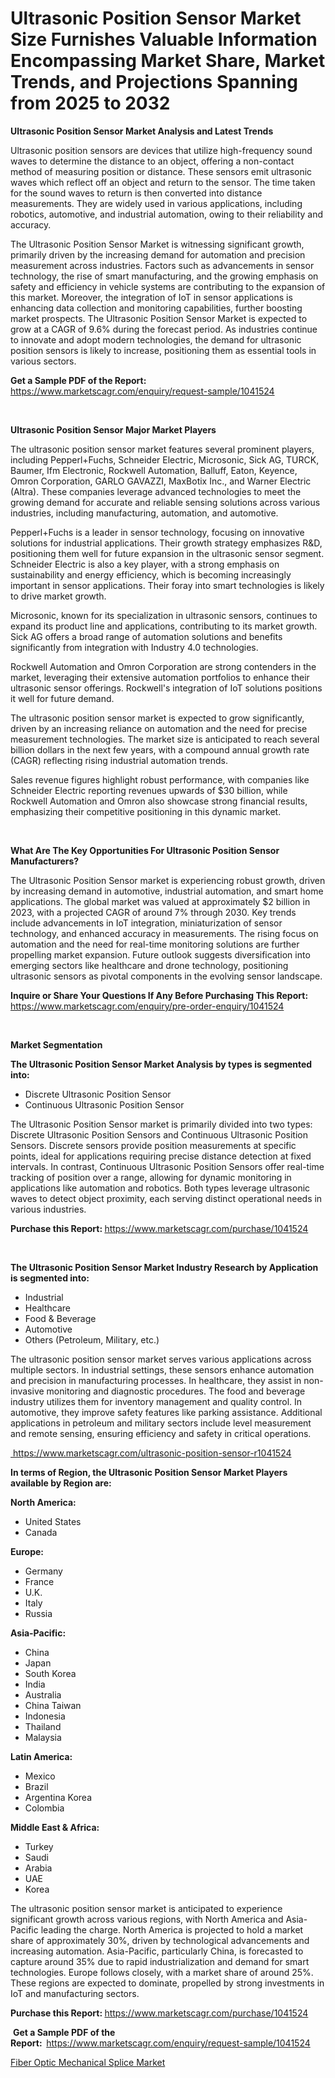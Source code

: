<p><h1>Ultrasonic Position Sensor Market Size Furnishes Valuable Information Encompassing Market Share, Market Trends, and Projections Spanning from 2025 to 2032</h1></p><p><strong>Ultrasonic Position Sensor Market Analysis and Latest Trends</strong></p>
<p><p>Ultrasonic position sensors are devices that utilize high-frequency sound waves to determine the distance to an object, offering a non-contact method of measuring position or distance. These sensors emit ultrasonic waves which reflect off an object and return to the sensor. The time taken for the sound waves to return is then converted into distance measurements. They are widely used in various applications, including robotics, automotive, and industrial automation, owing to their reliability and accuracy.</p><p>The Ultrasonic Position Sensor Market is witnessing significant growth, primarily driven by the increasing demand for automation and precision measurement across industries. Factors such as advancements in sensor technology, the rise of smart manufacturing, and the growing emphasis on safety and efficiency in vehicle systems are contributing to the expansion of this market. Moreover, the integration of IoT in sensor applications is enhancing data collection and monitoring capabilities, further boosting market prospects. The Ultrasonic Position Sensor Market is expected to grow at a CAGR of 9.6% during the forecast period. As industries continue to innovate and adopt modern technologies, the demand for ultrasonic position sensors is likely to increase, positioning them as essential tools in various sectors.</p></p>
<p><strong>Get a Sample PDF of the Report:&nbsp;</strong> <a href="https://www.marketscagr.com/enquiry/request-sample/1041524?utm_campaign=2202&utm_medium=2&utm_source=Github&utm_content=ia&utm_term=10022025&utm_id=ultrasonic-position-sensor">https://www.marketscagr.com/enquiry/request-sample/1041524</a></p>
<p>&nbsp;</p>
<p><strong>Ultrasonic Position Sensor Major Market Players</strong></p>
<p><p>The ultrasonic position sensor market features several prominent players, including Pepperl+Fuchs, Schneider Electric, Microsonic, Sick AG, TURCK, Baumer, Ifm Electronic, Rockwell Automation, Balluff, Eaton, Keyence, Omron Corporation, GARLO GAVAZZI, MaxBotix Inc., and Warner Electric (Altra). These companies leverage advanced technologies to meet the growing demand for accurate and reliable sensing solutions across various industries, including manufacturing, automation, and automotive.</p><p>Pepperl+Fuchs is a leader in sensor technology, focusing on innovative solutions for industrial applications. Their growth strategy emphasizes R&D, positioning them well for future expansion in the ultrasonic sensor segment. Schneider Electric is also a key player, with a strong emphasis on sustainability and energy efficiency, which is becoming increasingly important in sensor applications. Their foray into smart technologies is likely to drive market growth.</p><p>Microsonic, known for its specialization in ultrasonic sensors, continues to expand its product line and applications, contributing to its market growth. Sick AG offers a broad range of automation solutions and benefits significantly from integration with Industry 4.0 technologies.</p><p>Rockwell Automation and Omron Corporation are strong contenders in the market, leveraging their extensive automation portfolios to enhance their ultrasonic sensor offerings. Rockwell's integration of IoT solutions positions it well for future demand.</p><p>The ultrasonic position sensor market is expected to grow significantly, driven by an increasing reliance on automation and the need for precise measurement technologies. The market size is anticipated to reach several billion dollars in the next few years, with a compound annual growth rate (CAGR) reflecting rising industrial automation trends.</p><p>Sales revenue figures highlight robust performance, with companies like Schneider Electric reporting revenues upwards of $30 billion, while Rockwell Automation and Omron also showcase strong financial results, emphasizing their competitive positioning in this dynamic market.</p></p>
<p>&nbsp;</p>
<p><strong>What Are The Key Opportunities For Ultrasonic Position Sensor Manufacturers?</strong></p>
<p><p>The Ultrasonic Position Sensor market is experiencing robust growth, driven by increasing demand in automotive, industrial automation, and smart home applications. The global market was valued at approximately $2 billion in 2023, with a projected CAGR of around 7% through 2030. Key trends include advancements in IoT integration, miniaturization of sensor technology, and enhanced accuracy in measurements. The rising focus on automation and the need for real-time monitoring solutions are further propelling market expansion. Future outlook suggests diversification into emerging sectors like healthcare and drone technology, positioning ultrasonic sensors as pivotal components in the evolving sensor landscape.</p></p>
<p><strong>Inquire or Share Your Questions If Any Before Purchasing This Report:</strong> <a href="https://www.marketscagr.com/enquiry/pre-order-enquiry/1041524?utm_campaign=2202&utm_medium=2&utm_source=Github&utm_content=ia&utm_term=10022025&utm_id=ultrasonic-position-sensor">https://www.marketscagr.com/enquiry/pre-order-enquiry/1041524</a></p>
<p>&nbsp;</p>
<p><strong>Market Segmentation</strong></p>
<p><strong>The Ultrasonic Position Sensor Market Analysis by types is segmented into:</strong></p>
<p><ul><li>Discrete Ultrasonic Position Sensor</li><li>Continuous Ultrasonic Position Sensor</li></ul></p>
<p><p>The Ultrasonic Position Sensor market is primarily divided into two types: Discrete Ultrasonic Position Sensors and Continuous Ultrasonic Position Sensors. Discrete sensors provide position measurements at specific points, ideal for applications requiring precise distance detection at fixed intervals. In contrast, Continuous Ultrasonic Position Sensors offer real-time tracking of position over a range, allowing for dynamic monitoring in applications like automation and robotics. Both types leverage ultrasonic waves to detect object proximity, each serving distinct operational needs in various industries.</p></p>
<p><strong>Purchase this Report:&nbsp;</strong><a href="https://www.marketscagr.com/purchase/1041524?utm_campaign=2202&utm_medium=2&utm_source=Github&utm_content=ia&utm_term=10022025&utm_id=ultrasonic-position-sensor">https://www.marketscagr.com/purchase/1041524</a></p>
<p>&nbsp;</p>
<p><strong>The Ultrasonic Position Sensor Market Industry Research by Application is segmented into:</strong></p>
<p><ul><li>Industrial</li><li>Healthcare</li><li>Food & Beverage</li><li>Automotive</li><li>Others (Petroleum, Military, etc.)</li></ul></p>
<p><p>The ultrasonic position sensor market serves various applications across multiple sectors. In industrial settings, these sensors enhance automation and precision in manufacturing processes. In healthcare, they assist in non-invasive monitoring and diagnostic procedures. The food and beverage industry utilizes them for inventory management and quality control. In automotive, they improve safety features like parking assistance. Additional applications in petroleum and military sectors include level measurement and remote sensing, ensuring efficiency and safety in critical operations.</p></p>
<p><a href="https://www.marketscagr.com/ultrasonic-position-sensor-r1041524?utm_campaign=2202&utm_medium=2&utm_source=Github&utm_content=ia&utm_term=10022025&utm_id=ultrasonic-position-sensor">&nbsp;https://www.marketscagr.com/ultrasonic-position-sensor-r1041524</a></p>
<p><strong>In terms of Region, the Ultrasonic Position Sensor Market Players available by Region are:</strong></p>
<p>
    <p> <strong> North America: </strong>
        <ul>
            <li>United States</li>
            <li>Canada</li>
        </ul>
        </p> 
    <p> <strong> Europe: </strong>
        <ul>
            <li>Germany</li>
            <li>France</li>
            <li>U.K.</li>
            <li>Italy</li>
            <li>Russia</li>
        </ul>
        </p> 
    <p> <strong> Asia-Pacific: </strong>
        <ul>
            <li>China</li>
            <li>Japan</li>
            <li>South Korea</li>
            <li>India</li>
            <li>Australia</li>
            <li>China Taiwan</li>
            <li>Indonesia</li>
            <li>Thailand</li>
            <li>Malaysia</li>
        </ul>
        </p> 
    <p> <strong> Latin America: </strong>
        <ul>
            <li>Mexico</li>
            <li>Brazil</li>
            <li>Argentina Korea</li>
            <li>Colombia</li>
        </ul>
        </p> 
    <p> <strong> Middle East & Africa: </strong>
        <ul>
            <li>Turkey</li>
            <li>Saudi</li>
            <li>Arabia</li>
            <li>UAE</li>
            <li>Korea</li>
        </ul>
    </p>
    </p>
<p><p>The ultrasonic position sensor market is anticipated to experience significant growth across various regions, with North America and Asia-Pacific leading the charge. North America is projected to hold a market share of approximately 30%, driven by technological advancements and increasing automation. Asia-Pacific, particularly China, is forecasted to capture around 35% due to rapid industrialization and demand for smart technologies. Europe follows closely, with a market share of around 25%. These regions are expected to dominate, propelled by strong investments in IoT and manufacturing sectors.</p></p>
<p><strong>Purchase this Report: </strong><a href="https://www.marketscagr.com/purchase/1041524?utm_campaign=2202&utm_medium=2&utm_source=Github&utm_content=ia&utm_term=10022025&utm_id=ultrasonic-position-sensor">https://www.marketscagr.com/purchase/1041524</a></p>
<p>&nbsp;<strong>Get a Sample PDF of the Report:&nbsp;&nbsp;</strong><a href="https://www.marketscagr.com/enquiry/request-sample/1041524?utm_campaign=2202&utm_medium=2&utm_source=Github&utm_content=ia&utm_term=10022025&utm_id=ultrasonic-position-sensor">https://www.marketscagr.com/enquiry/request-sample/1041524</a></p>
<p><strong></strong></p>
<p><p><a href="https://github.com/hammelximalschid/Market-Research-Report-List-1/blob/main/fiber-optic-mechanical-splice-market.md?utm_campaign=2202&utm_medium=2&utm_source=Github&utm_content=ia&utm_term=10022025&utm_id=ultrasonic-position-sensor">Fiber Optic Mechanical Splice Market</a></p></p>